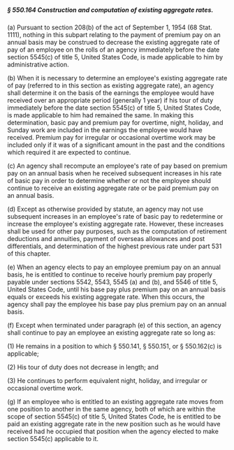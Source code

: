 ##### § 550.164 Construction and computation of existing aggregate rates. #####

(a) Pursuant to section 208(b) of the act of September 1, 1954 (68 Stat. 1111), nothing in this subpart relating to the payment of premium pay on an annual basis may be construed to decrease the existing aggregate rate of pay of an employee on the rolls of an agency immediately before the date section 5545(c) of title 5, United States Code, is made applicable to him by administrative action.

(b) When it is necessary to determine an employee's existing aggregate rate of pay (referred to in this section as existing aggregate rate), an agency shall determine it on the basis of the earnings the employee would have received over an appropriate period (generally 1 year) if his tour of duty immediately before the date section 5545(c) of title 5, United States Code, is made applicable to him had remained the same. In making this determination, basic pay and premium pay for overtime, night, holiday, and Sunday work are included in the earnings the employee would have received. Premium pay for irregular or occasional overtime work may be included only if it was of a significant amount in the past and the conditions which required it are expected to continue.

(c) An agency shall recompute an employee's rate of pay based on premium pay on an annual basis when he received subsequent increases in his rate of basic pay in order to determine whether or not the employee should continue to receive an existing aggregate rate or be paid premium pay on an annual basis.

(d) Except as otherwise provided by statute, an agency may not use subsequent increases in an employee's rate of basic pay to redetermine or increase the employee's existing aggregate rate. However, these increases shall be used for other pay purposes, such as the computation of retirement deductions and annuities, payment of overseas allowances and post differentials, and determination of the highest previous rate under part 531 of this chapter.

(e) When an agency elects to pay an employee premium pay on an annual basis, he is entitled to continue to receive hourly premium pay properly payable under sections 5542, 5543, 5545 (a) and (b), and 5546 of title 5, United States Code, until his base pay plus premium pay on an annual basis equals or exceeds his existing aggregate rate. When this occurs, the agency shall pay the employee his base pay plus premium pay on an annual basis.

(f) Except when terminated under paragraph (e) of this section, an agency shall continue to pay an employee an existing aggregate rate so long as:

(1) He remains in a position to which § 550.141, § 550.151, or § 550.162(c) is applicable;

(2) His tour of duty does not decrease in length; and

(3) He continues to perform equivalent night, holiday, and irregular or occasional overtime work.

(g) If an employee who is entitled to an existing aggregate rate moves from one position to another in the same agency, both of which are within the scope of section 5545(c) of title 5, United States Code, he is entitled to be paid an existing aggregate rate in the new position such as he would have received had he occupied that position when the agency elected to make section 5545(c) applicable to it.
